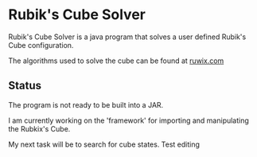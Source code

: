 # Rubik's Cube Solver
Rubik's Cube Solver is a java program that solves a user defined Rubik's Cube configuration.

The algorithms used to solve the cube can be found at [ruwix.com](https://ruwix.com/the-rubiks-cube/how-to-solve-the-rubiks-cube-beginners-method/ "Beginner Solution")

## Status
The program is not ready to be built into a JAR.

I am currently working on the 'framework' for importing and manipulating the Rubkix's Cube.

My next task will be to search for cube states.
Test editing
